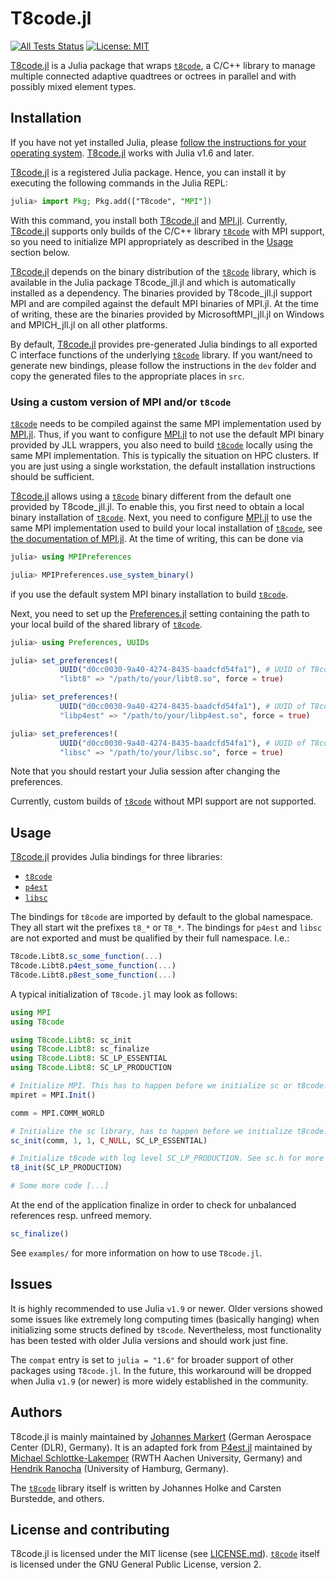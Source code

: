 # T8code.jl

[![All Tests Status](https://github.com/DLR-AMR/T8code.jl/actions/workflows/test.yml/badge.svg)](https://github.com/DLR-AMR/T8code.jl/actions/workflows/test.yml)
[![License: MIT](https://img.shields.io/badge/License-MIT-success.svg)](https://opensource.org/licenses/MIT)


[T8code.jl](https://github.com/DLR-AMR/T8code.jl) is a Julia package
that wraps [`t8code`](https://github.com/DLR-AMR/t8code), a C/C++ library to manage
multiple connected adaptive quadtrees or octrees in parallel and with possibly mixed
element types.

## Installation

If you have not yet installed Julia, please [follow the instructions for your
operating system](https://julialang.org/downloads/platform/).
[T8code.jl](https://github.com/DLR-AMR/T8code.jl) works with Julia v1.6
and later.

[T8code.jl](https://github.com/DLR-AMR/T8code.jl) is a registered Julia
package. Hence, you can install it by executing the following commands in the
Julia REPL:

```julia
julia> import Pkg; Pkg.add(["T8code", "MPI"])
```

With this command, you install both
[T8code.jl](https://github.com/DLR-AMR/T8code.jl) and
[MPI.jl](https://github.com/JuliaParallel/MPI.jl).
Currently, [T8code.jl](https://github.com/DLR-AMR/T8code.jl) supports
only builds of the C/C++ library [`t8code`](https://github.com/DLR-AMR/t8code)
with MPI support, so you need to initialize MPI appropriately as described
in the [Usage](#usage) section below.

[T8code.jl](https://github.com/DLR-AMR/T8code.jl) depends on the binary
distribution of the [`t8code`](https://github.com/DLR-AMR/t8code) library,
which is available in the Julia package T8code\_jll.jl and which is automatically
installed as a dependency. The binaries provided by T8code\_jll.jl support MPI
and are compiled against the default MPI binaries of MPI.jl. At the time of
writing, these are the binaries provided by MicrosoftMPI\_jll.jl on Windows and
MPICH\_jll.jl on all other platforms.

By default, [T8code.jl](https://github.com/DLR-AMR/T8code.jl) provides
pre-generated Julia bindings to all exported C interface functions of the underlying
[`t8code`](https://github.com/DLR-AMR/t8code) library. If you want/need to
generate new bindings, please follow the instructions in the `dev` folder and
copy the generated files to the appropriate places in `src`.

### Using a custom version of MPI and/or `t8code`

[`t8code`](https://github.com/DLR-AMR/t8code) needs to be compiled against the
same MPI implementation used by
[MPI.jl](https://github.com/JuliaParallel/MPI.jl). Thus, if you want to
configure [MPI.jl](https://github.com/JuliaParallel/MPI.jl) to not use the
default MPI binary provided by JLL wrappers, you also need to build
[`t8code`](https://github.com/DLR-AMR/t8code) locally using the same MPI
implementation. This is typically the situation on HPC clusters. If you are
just using a single workstation, the default installation instructions should
be sufficient.

[T8code.jl](https://github.com/DLR-AMR/T8code.jl) allows using a
[`t8code`](https://github.com/DLR-AMR/t8code) binary different from the default
one provided by T8code\_jll.jl.
To enable this, you first need to obtain a local binary installation of
[`t8code`](https://github.com/DLR-AMR/t8code). Next, you need to configure
[MPI.jl](https://github.com/JuliaParallel/MPI.jl) to use the same MPI
implementation used to build your local installation of
[`t8code`](https://github.com/DLR-AMR/t8code), see
[the documentation of MPI.jl](https://juliaparallel.org/MPI.jl/stable/configuration/).
At the time of writing, this can be done via

```julia
julia> using MPIPreferences

julia> MPIPreferences.use_system_binary()
```

if you use the default system MPI binary installation to build
[`t8code`](https://github.com/DLR-AMR/t8code).

Next, you need to set up the
[Preferences.jl](https://github.com/JuliaPackaging/Preferences.jl)
setting containing the path to your local build of the shared library of
[`t8code`](https://github.com/DLR-AMR/t8code).

```julia
julia> using Preferences, UUIDs

julia> set_preferences!(
           UUID("d0cc0030-9a40-4274-8435-baadcfd54fa1"), # UUID of T8code.jl
           "libt8" => "/path/to/your/libt8.so", force = true)

julia> set_preferences!(
           UUID("d0cc0030-9a40-4274-8435-baadcfd54fa1"), # UUID of T8code.jl
           "libp4est" => "/path/to/your/libp4est.so", force = true)

julia> set_preferences!(
           UUID("d0cc0030-9a40-4274-8435-baadcfd54fa1"), # UUID of T8code.jl
           "libsc" => "/path/to/your/libsc.so", force = true)
```

Note that you should restart your Julia session after changing the preferences.

Currently, custom builds of [`t8code`](https://github.com/DLR-AMR/t8code)
without MPI support are not supported.

## Usage

[T8code.jl](https://github.com/DLR-AMR/T8code.jl) provides Julia bindings for three
libraries:
  - [`t8code`](https://github.com/DLR-AMR/t8code)
  - [`p4est`](https://github.com/cburstedde/p4est)
  - [`libsc`](https://github.com/cburstedde/libsc)

The bindings for `t8code` are imported by default to the global namespace. They all
start wit the prefixes `t8_*` or `T8_*`. The bindings for `p4est` and `libsc` are
not exported and must be qualified by their full namespace. I.e.:
```julia
T8code.Libt8.sc_some_function(...)
T8code.Libt8.p4est_some_function(...)
T8code.Libt8.p8est_some_function(...)
```

A typical initialization of `T8code.jl` may look as follows:
```julia
using MPI
using T8code

using T8code.Libt8: sc_init
using T8code.Libt8: sc_finalize
using T8code.Libt8: SC_LP_ESSENTIAL
using T8code.Libt8: SC_LP_PRODUCTION

# Initialize MPI. This has to happen before we initialize sc or t8code.
mpiret = MPI.Init()

comm = MPI.COMM_WORLD

# Initialize the sc library, has to happen before we initialize t8code.
sc_init(comm, 1, 1, C_NULL, SC_LP_ESSENTIAL)

# Initialize t8code with log level SC_LP_PRODUCTION. See sc.h for more info on the log levels.
t8_init(SC_LP_PRODUCTION)

# Some more code [...]

```
At the end of the application finalize in order to check for unbalanced
references resp. unfreed memory.
```julia
sc_finalize()
```

See `examples/` for more information on how to use `T8code.jl`.

## Issues

It is highly recommended to use Julia `v1.9` or newer. Older versions showed
some issues like extremely long computing times (basically hanging) when
initializing some structs defined by `t8code`. Nevertheless, most functionality
has been tested with older Julia versions and should work just fine.

The `compat` entry is set to `julia = "1.6"` for broader support of other
packages using `T8code.jl`. In the future, this workaround will be dropped when
Julia `v1.9` (or newer) is more widely established in the community.

## Authors

T8code.jl is mainly maintained by [Johannes Markert](https://jmark.de) (German
Aerospace Center (DLR), Germany).  It is an adapted fork from
[P4est.jl](https://github.com/trixi-framework/P4est.jl) maintained by [Michael
Schlottke-Lakemper](https://lakemper.eu) (RWTH Aachen University, Germany) and
[Hendrik Ranocha](https://ranocha.de) (University of Hamburg, Germany).

The [`t8code`](https://github.com/DLR-AMR/t8code) library itself is written by
Johannes Holke and Carsten Burstedde, and others.

## License and contributing

T8code.jl is licensed under the MIT license (see [LICENSE.md](LICENSE.md)).
[`t8code`](https://github.com/DLR-AMR/t8code) itself is licensed under the GNU
General Public License, version 2.
